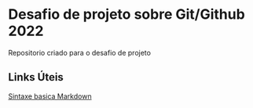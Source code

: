 # Desafio de projeto sobre Git/Github 2022
Repositorio criado para o desafio de projeto

## Links Úteis
[Sintaxe basica Markdown](https://www.markdownguide.org/basic-syntax/)
